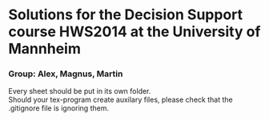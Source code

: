 # Solutions for the Decision Support course HWS2014 at the University of Mannheim

### Group: Alex, Magnus, Martin

Every sheet should be put in its own folder.  
Should your tex-program create auxilary files, please check that the .gitignore file is ignoring them.
